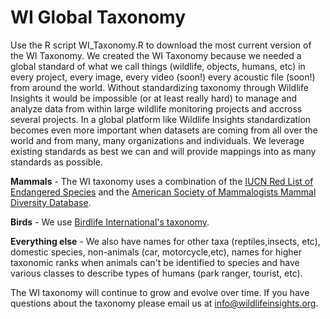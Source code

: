 # WI Global Taxonomy

Use the R script WI_Taxonomy.R to download the most current version of the WI Taxonomy. We created the WI Taxonomy because we needed a global standard of what we call things (wildlife, objects, humans, etc) in every project, every image, every video (soon!) every acoustic file (soon!) from around the world. Without standardizing taxonomy through Wildlife Insights it would be impossible (or at least really hard) to manage and analyze data from within large wildlife monitoring projects and accross several projects. In a global platform like Wildlife Insights standardization becomes even more important when datasets are coming from all over the world and from many, many organizations and individuals. We leverage existing standards as best we can and will provide mappings into as many standards as possible. 

**Mammals** - The WI taxonomy	uses a combination of the [IUCN Red List of Endangered Species](https://www.iucnredlist.org) and the [American Society of Mammalogists Mammal Diversity Database](https://mammaldiversity.org/). 

**Birds** - We use [Birdlife International's taxonomy](http://datazone.birdlife.org/species/search).

**Everything else** - We also have names for other taxa (reptiles,insects, etc), domestic species, non-animals (car, motorcycle,etc), names for higher taxonomic ranks when animals can't be identified to species and have various classes to describe types of humans (park ranger, tourist, etc). 


The WI taxonomy will continue to grow and evolve over time. If you have questions about the taxonomy please email us at info@wildlifeinsights.org.

